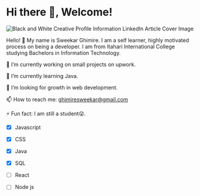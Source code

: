 #  Hi there 👋, Welcome!


![Black and White Creative Profile Information LinkedIn Article Cover Image](https://github.com/SweekarG/SweekarG/assets/161908862/a421c135-9109-4b9c-baf7-1d7d0b35dd20)

Hello! 👋 My name is Sweekar Ghimire. I am a self learner, highly motivated  process on being a developer. I am from Itahari International College studying Bachelors in Information Technology.

🔭 I’m currently working on small projects on upwork.

🌱 I’m currently learning Java.

🤔 I’m looking for growth in web development.

📫 How to reach me: ghimiresweekar@gmail.com

⚡ Fun fact: I am still a student😜. 

- [x] Javascript
- [x] CSS
- [x] Java
- [x] SQL
- [ ] React
- [ ] Node js  


